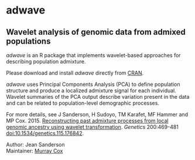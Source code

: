 # adwave

## Wavelet analysis of genomic data from admixed populations

*adwave* is an R package that implements wavelet-based approaches for describing population admixture.

Please download and install *adwave* directly from [CRAN](https://cran.r-project.org/web/packages/adwave/index.html).

*adwave* uses Principal Components Analysis (PCA) to define population structure and produce a localized admixture signal for each individual. Wavelet summaries of the PCA output describe variation present in the data and can be related to population-level demographic processes. 

For more details, see J Sanderson, H Sudoyo, TM Karafet, MF Hammer and MP Cox. 2015. [Reconstructing past admixture processes from local genomic ancestry using wavelet transformation](https://doi.org/10.1534/genetics.115.176842). *Genetics* 200:469-481 <doi:10.1534/genetics.115.176842>.

Author: Jean Sanderson<br>
Maintainer: [Murray Cox](https://www.genomicus.com)
